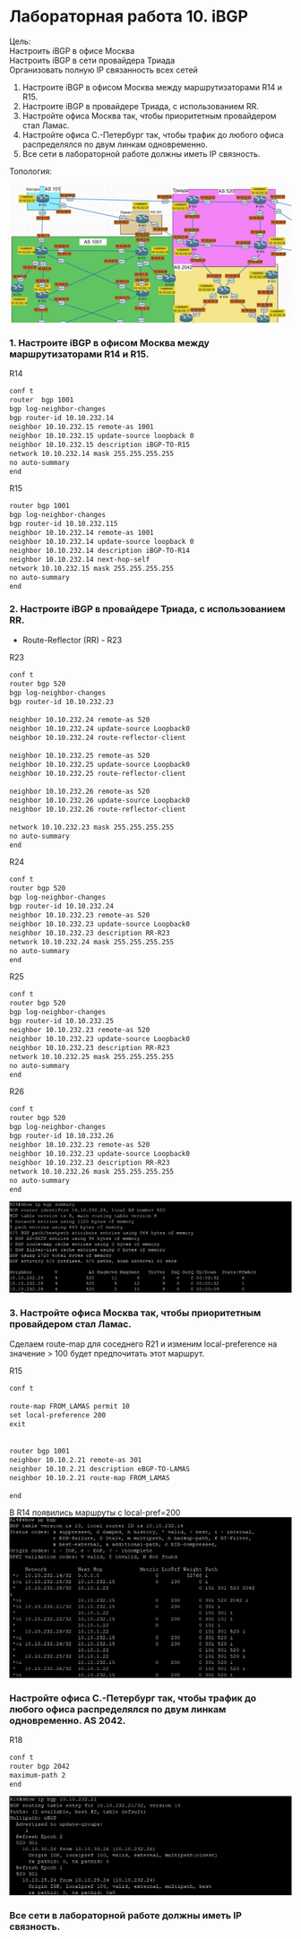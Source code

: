 
 # Лабораторная работа 10. iBGP

 Цель:<br/>
Настроить iBGP в офисе Москва<br/>
Настроить iBGP в сети провайдера Триада<br/>
Организовать полную IP связанность всех сетей<br/>


1. Настроите iBGP в офисом Москва между маршрутизаторами R14 и R15.<br/>
2. Настроите iBGP в провайдере Триада, с использованием RR.<br/>
3. Настройте офиса Москва так, чтобы приоритетным провайдером стал Ламас.<br/>
4. Настройте офиса С.-Петербург так, чтобы трафик до любого офиса распределялся по двум линкам одновременно.<br/>
5. Все сети в лабораторной работе должны иметь IP связность.<br/>

Топология:

![топология](scrn/Топология.png)


### 1. Настроите iBGP в офисом Москва между маршрутизаторами R14 и R15.

R14
```
conf t
router  bgp 1001
bgp log-neighbor-changes
bgp router-id 10.10.232.14
neighbor 10.10.232.15 remote-as 1001
neighbor 10.10.232.15 update-source loopback 0
neighbor 10.10.232.15 description iBGP-TO-R15
network 10.10.232.14 mask 255.255.255.255
no auto-summary
end
```

R15
```
router bgp 1001
bgp log-neighbor-changes
bgp router-id 10.10.232.115
neighbor 10.10.232.14 remote-as 1001
neighbor 10.10.232.14 update-source loopback 0
neighbor 10.10.232.14 description iBGP-TO-R14
neighbor 10.10.232.14 next-hop-self
network 10.10.232.15 mask 255.255.255.255
no auto-summary
end
```

### 2. Настроите iBGP в провайдере Триада, с использованием RR.

- Route-Reflector (RR) - R23


R23

```
conf t
router bgp 520
bgp log-neighbor-changes
bgp router-id 10.10.232.23

neighbor 10.10.232.24 remote-as 520
neighbor 10.10.232.24 update-source Loopback0
neighbor 10.10.232.24 route-reflector-client

neighbor 10.10.232.25 remote-as 520
neighbor 10.10.232.25 update-source Loopback0
neighbor 10.10.232.25 route-reflector-client

neighbor 10.10.232.26 remote-as 520
neighbor 10.10.232.26 update-source Loopback0
neighbor 10.10.232.26 route-reflector-client

network 10.10.232.23 mask 255.255.255.255
no auto-summary
end
```

R24
```
conf t
router bgp 520
bgp log-neighbor-changes
bgp router-id 10.10.232.24
neighbor 10.10.232.23 remote-as 520
neighbor 10.10.232.23 update-source Loopback0
neighbor 10.10.232.23 description RR-R23
network 10.10.232.24 mask 255.255.255.255
no auto-summary
end
```

R25
```
conf t
router bgp 520
bgp log-neighbor-changes
bgp router-id 10.10.232.25
neighbor 10.10.232.23 remote-as 520
neighbor 10.10.232.23 update-source Loopback0
neighbor 10.10.232.23 description RR-R23
network 10.10.232.25 mask 255.255.255.255
no auto-summary
end
```

R26
```
conf t
router bgp 520
bgp log-neighbor-changes
bgp router-id 10.10.232.26
neighbor 10.10.232.23 remote-as 520
neighbor 10.10.232.23 update-source Loopback0
neighbor 10.10.232.23 description RR-R23
network 10.10.232.26 mask 255.255.255.255
no auto-summary
end
```

![R23-RR](scrn/R23-RR.png)


### 3. Настройте офиса Москва так, чтобы приоритетным провайдером стал Ламас.

Сделаем route-map для соседнего R21 и изменим local-preference на значение > 100 будет предпочитать этот маршрут.

R15
```
conf t

route-map FROM_LAMAS permit 10
set local-preference 200
exit


router bgp 1001
neighbor 10.10.2.21 remote-as 301
neighbor 10.10.2.21 description eBGP-TO-LAMAS
neighbor 10.10.2.21 route-map FROM_LAMAS 

end

```

В R14 появились маршруты с local-pref=200
![R14](scrn/R14LP.png)



### Настройте офиса С.-Петербург так, чтобы трафик до любого офиса распределялся по двум линкам одновременно. AS 2042.

R18

```
conf t
router bgp 2042
maximum-path 2
end
```

![R18mp](scrn/R18path2.png)

### Все сети в лабораторной работе должны иметь IP связность.

